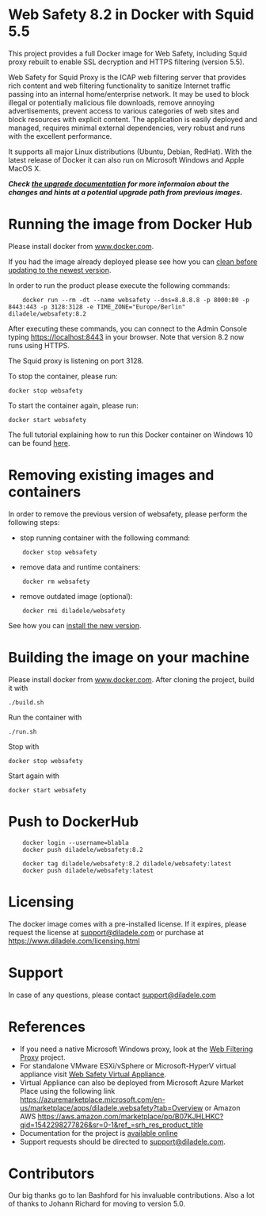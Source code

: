 Web Safety 8.2 in Docker with Squid 5.5
=======================================

This project provides a full Docker image for Web Safety, including Squid proxy rebuilt to enable SSL decryption and HTTPS filtering (version 5.5).

Web Safety for Squid Proxy is the ICAP web filtering server that provides rich content and web filtering functionality to sanitize Internet traffic passing into an internal home/enterprise network. It may be used to block illegal or potentially malicious file downloads, remove annoying advertisements, prevent access to various categories of web sites and block resources with explicit content. The application is easily deployed and managed, requires minimal external dependencies, very robust and runs with the excellent performance. 

It supports all major Linux distributions (Ubuntu, Debian, RedHat). With the latest release of Docker it can also run on Microsoft Windows and Apple MacOS X.

***Check [the upgrade documentation](https://docs.diladele.com/administrator_guide_stable/upgrade/index.html) for more informaion about the changes and hints at a potential upgrade path from previous images.***

# Running the image from Docker Hub

Please install docker from www.docker.com.

If you had the image already deployed please see how you can [clean before updating to the newest version](#removing-existing-images-and-containers).

In order to run the product please execute the following commands:
```
    docker run --rm -dt --name websafety --dns=8.8.8.8 -p 8000:80 -p 8443:443 -p 3128:3128 -e TIME_ZONE="Europe/Berlin" diladele/websafety:8.2
```
After executing these commands, you can connect to the Admin Console typing [https://localhost:8443](https://localhost:8443) in your browser. Note that version 8.2 now runs using HTTPS.

The Squid proxy is listening on port 3128. 

To stop the container, please run:

    docker stop websafety

To start the container again, please run:

    docker start websafety

The full tutorial explaining how to run this Docker container on Windows 10 can be found [here](https://docs.diladele.com/docker/docker_windows_10/index.html).

# Removing existing images and containers

In order to remove the previous version of websafety, please perform the following steps:
  * stop running container with the following command:
```
    docker stop websafety
```

  * remove data and runtime containers:
```
    docker rm websafety 
```

  * remove outdated image (optional):
```
    docker rmi diladele/websafety
```
See how you can [install the new version](#running-the-image-from-docker-hub).

# Building the image on your machine

Please install docker from www.docker.com. After cloning the project, build it with

    ./build.sh

Run the container with

    ./run.sh

Stop with

    docker stop websafety

Start again with

    docker start websafety

# Push to DockerHub

```
    docker login --username=blabla
    docker push diladele/websafety:8.2
    
    docker tag diladele/websafety:8.2 diladele/websafety:latest
    docker push diladele/websafety:latest
```

# Licensing

The docker image comes with a pre-installed license. If it expires, please request the license at support@diladele.com or purchase at https://www.diladele.com/licensing.html

# Support

In case of any questions, please contact support@diladele.com

# References

* If you need a native Microsoft Windows proxy, look at the [Web Filtering Proxy](https://webproxy.diladele.com/) project.
* For standalone VMware ESXi/vSphere or Microsoft-HyperV virtual appliance visit [Web Safety Virtual Appliance](https://www.diladele.com/download.html).
* Virtual Appliance can also be deployed from Microsoft Azure Market Place using the following link https://azuremarketplace.microsoft.com/en-us/marketplace/apps/diladele.websafety?tab=Overview or Amazon AWS https://aws.amazon.com/marketplace/pp/B07KJHLHKC?qid=1542298277826&sr=0-1&ref_=srh_res_product_title
* Documentation for the project is [available online](https://docs.diladele.com)
* Support requests should be directed to support@diladele.com.

# Contributors

Our big thanks go to Ian Bashford for his invaluable contributions. Also a lot of thanks to Johann Richard for moving to version 5.0.
